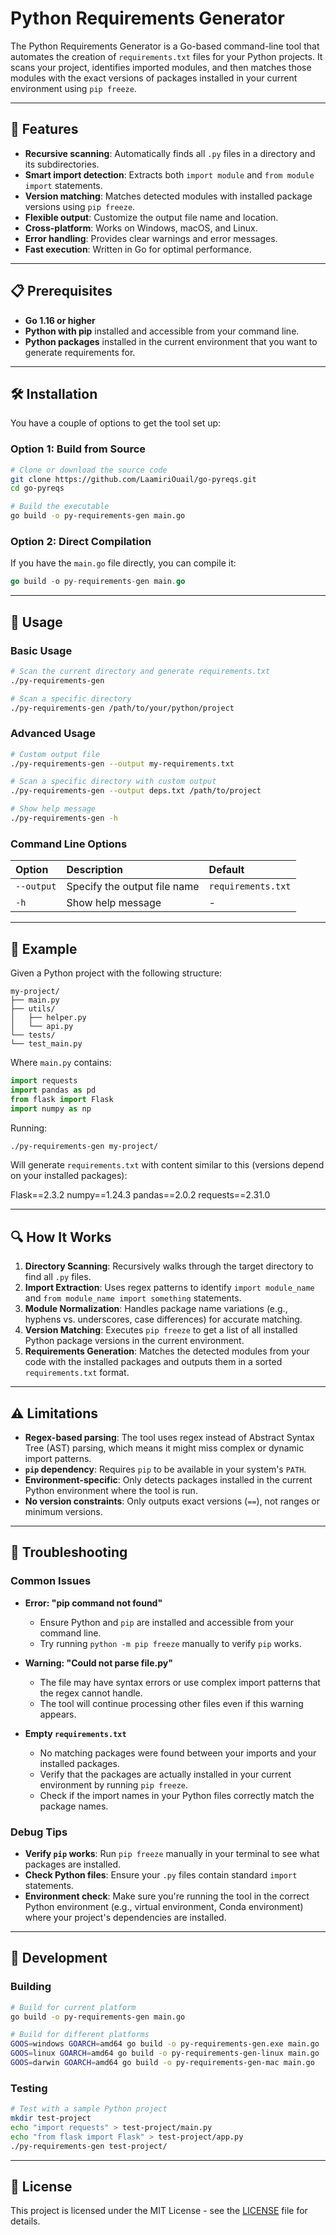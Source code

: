 # Python Requirements Generator

The Python Requirements Generator is a Go-based command-line tool that automates the creation of `requirements.txt` files for your Python projects. It scans your project, identifies imported modules, and then matches those modules with the exact versions of packages installed in your current environment using `pip freeze`.

---
## 🚀 Features

* **Recursive scanning**: Automatically finds all `.py` files in a directory and its subdirectories.
* **Smart import detection**: Extracts both `import module` and `from module import` statements.
* **Version matching**: Matches detected modules with installed package versions using `pip freeze`.
* **Flexible output**: Customize the output file name and location.
* **Cross-platform**: Works on Windows, macOS, and Linux.
* **Error handling**: Provides clear warnings and error messages.
* **Fast execution**: Written in Go for optimal performance.

---
## 📋 Prerequisites

* **Go 1.16 or higher**
* **Python with pip** installed and accessible from your command line.
* **Python packages** installed in the current environment that you want to generate requirements for.

---
## 🛠️ Installation

You have a couple of options to get the tool set up:

### Option 1: Build from Source

```bash
# Clone or download the source code
git clone https://github.com/LaamiriOuail/go-pyreqs.git
cd go-pyreqs

# Build the executable
go build -o py-requirements-gen main.go
```

### Option 2: Direct Compilation

If you have the `main.go` file directly, you can compile it:

```go
go build -o py-requirements-gen main.go
```

---
## 📖 Usage

### Basic Usage

```bash
# Scan the current directory and generate requirements.txt
./py-requirements-gen

# Scan a specific directory
./py-requirements-gen /path/to/your/python/project
```

### Advanced Usage

```bash
# Custom output file
./py-requirements-gen --output my-requirements.txt

# Scan a specific directory with custom output
./py-requirements-gen --output deps.txt /path/to/project

# Show help message
./py-requirements-gen -h
```

### Command Line Options

| Option      | Description                    | Default            |
| :---------- | :----------------------------- | :----------------- |
| `--output`  | Specify the output file name   | `requirements.txt` |
| `-h`        | Show help message              | -                  |

---
## 📁 Example

Given a Python project with the following structure:

```plaintext
my-project/
├── main.py
├── utils/
│   ├── helper.py
│   └── api.py
└── tests/
└── test_main.py
```

Where `main.py` contains:

```python
import requests
import pandas as pd
from flask import Flask
import numpy as np
```

Running:

```bash
./py-requirements-gen my-project/
```

Will generate `requirements.txt` with content similar to this (versions depend on your installed packages):

Flask==2.3.2
numpy==1.24.3
pandas==2.0.2
requests==2.31.0


---
## 🔍 How It Works

1.  **Directory Scanning**: Recursively walks through the target directory to find all `.py` files.
2.  **Import Extraction**: Uses regex patterns to identify `import module_name` and `from module_name import something` statements.
3.  **Module Normalization**: Handles package name variations (e.g., hyphens vs. underscores, case differences) for accurate matching.
4.  **Version Matching**: Executes `pip freeze` to get a list of all installed Python package versions in the current environment.
5.  **Requirements Generation**: Matches the detected modules from your code with the installed packages and outputs them in a sorted `requirements.txt` format.

---
## ⚠️ Limitations

* **Regex-based parsing**: The tool uses regex instead of Abstract Syntax Tree (AST) parsing, which means it might miss complex or dynamic import patterns.
* **`pip` dependency**: Requires `pip` to be available in your system's `PATH`.
* **Environment-specific**: Only detects packages installed in the current Python environment where the tool is run.
* **No version constraints**: Only outputs exact versions (`==`), not ranges or minimum versions.

---
## 🐛 Troubleshooting

### Common Issues

* **Error: "pip command not found"**
    * Ensure Python and `pip` are installed and accessible from your command line.
    * Try running `python -m pip freeze` manually to verify `pip` works.

* **Warning: "Could not parse file.py"**
    * The file may have syntax errors or use complex import patterns that the regex cannot handle.
    * The tool will continue processing other files even if this warning appears.

* **Empty `requirements.txt`**
    * No matching packages were found between your imports and your installed packages.
    * Verify that the packages are actually installed in your current environment by running `pip freeze`.
    * Check if the import names in your Python files correctly match the package names.

### Debug Tips

* **Verify `pip` works**: Run `pip freeze` manually in your terminal to see what packages are installed.
* **Check Python files**: Ensure your `.py` files contain standard `import` statements.
* **Environment check**: Make sure you're running the tool in the correct Python environment (e.g., virtual environment, Conda environment) where your project's dependencies are installed.

---
## 🔧 Development

### Building

```bash
# Build for current platform
go build -o py-requirements-gen main.go

# Build for different platforms
GOOS=windows GOARCH=amd64 go build -o py-requirements-gen.exe main.go
GOOS=linux GOARCH=amd64 go build -o py-requirements-gen-linux main.go
GOOS=darwin GOARCH=amd64 go build -o py-requirements-gen-mac main.go
```

### Testing

```bash
# Test with a sample Python project
mkdir test-project
echo "import requests" > test-project/main.py
echo "from flask import Flask" > test-project/app.py
./py-requirements-gen test-project/
```

---
## 📝 License

This project is licensed under the MIT License - see the [LICENSE](LICENSE) file for details.